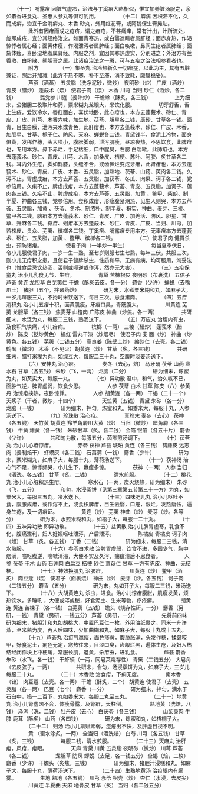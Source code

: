<!-- { "loadSidebar": true } -->
　　（十一）哺露疳 因脏气虚冷，治法与丁奚疳大略相似，惟宜加养脏汤服之，余如麝香进食丸、圣惠人参丸等俱可酌用。
　　
　　（十二）癖病 因积滞不化，久而成癖，治宜千金消癖丸、木香 砂丸，外用红花膏，或阿魏保生膏摊贴。
　　
　　此外有因疳而成之疮疥，谓之疳疮，不甚痛痒，常有汁出，汁所流处，旋即成疮，宜分其经络治之。如面青寒热，或白翳遮睛者属肝经；面赤身热，作渴惊悸者属心经；面黄体瘦，作渴泄泻者属脾经；面白咳嗽，鼻间生疮者属肺经；面黧体瘦，喜卧湿地者属肾经。内服之剂，宜因其寒热虚实，分别进之；外治方有兰香散、白粉散、熊胆膏之属。此诸疳治法之一斑，可与五疳之治法相参看者也。
　　
　　附方
　　
　　（一）集圣丸 治冷热新久一切疳症，以此为主，其有五脏兼证，照后开加减（此方不热不寒，补不至滞，消不致耗，颇属稳妥）。
　　
　　芦荟（酒蒸） 五灵脂（洗净泥砂，微炒） 夜明砂（炒） 广皮（酒炒） 青皮（醋炒） 蓬莪术（煨） 使君子肉（煨） 木香 川芎 当归 砂仁（酒炒。各二钱）
　　
　　潞党参 川连（姜汁炒） 干蟾蜍（酥炙。各三钱）
　　
　　上为细末，公猪胆二枚取汁和药，粟米糊丸龙眼大，米饮化服。
　　
　　切牙舒舌，舌上生疮，爱饮冷水，唇红面白，喜伏地卧，此心疳也，本方去蓬莪术、砂仁、青皮、广皮、川芎、木香六味，加生地、茯苓、胆星各二钱，辰砂、甘草各一钱。面青，目生白膜，泄泻夹水或青色，此肝疳也，本方去蓬莪术、砂仁、广皮、木香，加胆星、甘草、栀子仁、防风、天麻、蝉蜕各二钱。青黛钱半，食泥土冷物，面身俱黄，发稀作穗，头大项小，腹胀脚弱，泄泻肌瘦，昼凉夜热，不思饮食，此脾疳也，专用本方。鼻下赤烂，手足枯细，口中腥臭，右腮 白喘嗽，此肺疳也，本方去蓬莪术、砂仁、青皮、川芎、木香，加桑皮、桔梗、苏叶、阿胶、炙甘草各二钱。耳内外生疮，脚如鹤膝，头缝不合，或齿鼻烂变成牙疳，此肾疳也，本方去蓬莪术、砂仁、青皮、广皮、木香、五灵脂，加熟地、茯苓、山药、萸肉各二钱。久泻不止，胃虚成疳，本方去芦荟、五灵脂，加茯苓、冬瓜、肉果、诃子各二钱，党参倍用。久痢不止，脾虚成疳，本方去蓬莪术、芦荟、青皮、五灵脂，加诃子、莲肉各三钱。久疟不止，脾虚成疳，本方去芦荟、五灵脂，加黄 、鳖甲、柴胡、制半夏、神曲各三钱，党参倍用。食积成疳，形瘦腹紧潮热，见生人则哭，本方去芦荟、五灵脂，加黄 、茯苓、冬术、制浓朴、制半夏、枳实、神曲、麦芽、三棱、鳖甲各二钱。脑疳本方去蓬莪术、砂仁、青皮、广皮，加羌活、防风、胆星、甘草、升麻各二钱。脊疳、蛔疳本方去蓬莪术、砂仁、青皮、广皮、当归、川芎，加苦楝皮、贯众、芜荑、槟榔各二钱。丁奚疳、哺露疳专用本方。无辜疳本方去蓬莪术、砂仁、五灵脂，加黄 、鳖甲、槟榔各二钱。
　　
　　（二）使君子肉 健胃杀虫，预防诸疳。
　　
　　使君子肉（一半炒一半生）
　　
　　每当夏季伏日，令小儿服使君子肉，一岁一生一熟，至七岁则服七生七熟，每年三伏，共服三次，则小儿无疳积之患。且使君子健脾杀虫，性质和平，无病有病，均可服用，洵妥法也（惟食后忌饮热汤，否则或呃逆或作泻，然亦无大害）。
　　
　　（三）五疳保童丸 治小儿乳食无节，生疳。
　　
　　青黛 苦楝根皮 夜明砂（布裹洗） 五倍子 芦荟 黄连 龙胆草 白芜荑仁 干蟾（酥炙去皮。各一分） 麝香（少许） 蝉蜕（去嘴爪土） 猪胆（五个，拌诸药焙）
　　
　　研为末，水煮粟米糊和丸，如麻子大，一岁儿每服三丸，不拘时米饮送下，每日三次。忌食猪肉。
　　
　　（四）五疳消积丸 治小儿五疳十积，面黄肌瘦，牙疳口臭，青筋腹大。
　　
　　川黄连 芜荑 龙胆草（各三钱） 焦麦芽 山楂肉 广陈皮 神曲（炒焦。各一两）
　　
　　共研细末，水泛为丸，每服二三钱，熟汤送下。
　　
　　（五）万应丸 治腹内有虫，及食积气块痛，小儿疳病。
　　
　　槟榔（一两） 三棱（醋炒） 蓬莪术（醋炒） 陈皮（麸炒黄色） 橘红 雷丸干漆（炒烟尽） 使君子肉 麦 面（炒） 神曲（炒黄色。各五钱） 芜荑（二钱五分） 高良姜（陈壁土炒） 缩砂仁（去壳。各二钱） 鹤虱（微炒） 木香（不见火）胡黄连（炒） 甘草（炙。各三钱）
　　
　　共研细末，醋打米糊为丸，如绿豆大，每服二三十丸，空腹时淡姜汤送下。
　　
　　（六）安神丸 治心疳。
　　
　　麦冬（去心，焙） 马牙硝 茯苓 山药 寒水石 甘草（各五钱） 朱砂（飞，一两） 龙脑（二分）
　　
　　研为细末，炼蜜为丸，如芡实大，每服一丸。
　　
　　（七）异功散 温中，和气，治久咳不已，面肿气逆，脾胃虚弱，饮食少思。
　　
　　人参 茯苓 白术 甘草 陈皮（八）参黄丹 治惊疳挟热，夜卧惊悸。
　　
　　人参 胡黄连（各一两） 干蝎（二十一个） 天浆子（干者，微炒，十四个）
　　
　　天竺黄（五钱） 青黛 朱砂（各一分） 龙脑（一钱）
　　
　　研为细末，拌匀，炼蜜和丸，如黍米大，每服十丸，人参汤送下。
　　
　　（九）珍珠散 治心疳。
　　
　　真珍末 麦冬（去心） 茯神（各五钱） 天竹黄 胡黄连 羚羊角屑川大黄（炒） 当归（微炒） 犀角屑（各三钱） 牛黄 雄黄（各一钱） 朱砂甘草（炙。各二钱） 金箔 银箔（各五十片） 麝香（少许）
　　
　　共和匀为散，每服五分，茵陈煎汤调下。
　　
　　（十）茯苓丸 治小儿心疳惊疳。
　　
　　赤苓 茯神 芦荟 琥珀 黄连（各三钱） 钩藤皮 远志肉（姜制焙干） 虾蟆灰（各二钱） 石菖蒲（一钱） 麝香（少许）
　　
　　研为末，粟米糊丸，如麻子大，每服十丸，薄荷汤送下。
　　
　　（十一）茯神汤 治心气不足，惊悸频哭，小儿生下，羸瘦多惊。
　　
　　茯神（一两） 人参 当归（酒洗。各五钱） 甘草（炙，二钱）
　　
　　清水煎服。
　　
　　（十二）桃花丸 治小儿心脏积热生疳。
　　
　　寒水石（一两，炭火烧热，研为细末） 朱砂（飞，五分）
　　
　　和匀，水浸蒸饼（见第三章第五节第三十一方）为丸，如粟米大，每服三五丸，冷水送下。
　　
　　（十三）四味肥儿丸 治小儿呕吐不食，腹胀成疳，或作泻不止，或食积脾疳，目生云翳，口疮，龈烂，发热瘦怯，遍身生疮，及一切疳证。
　　
　　黄连（炒） 芜荑 神曲（炒） 麦芽（炒。各等分）
　　
　　研为末，水煎米糊和丸，如梧子大，每服一二十丸。
　　
　　（十四）五味异功散 即异功散。
　　
　　（十五）益黄散 治小儿脾胃虚寒，乳食不化，腹痛泄利，妇人妊娠呕吐泄泻，产后泄泻。
　　
　　陈橘皮 青橘皮 诃子肉（煨） 甘草（炙。各五钱） 丁香（二钱）
　　
　　研为细末，每服二三钱，清水煎服。
　　
　　（十六）参苓白术散 治脾胃虚弱，饮食不进，多困少气，胸中痞满，噫呕腹逆，喘嗽消渴，大便不实及久泻，痈疽溃后不思食者。
　　
　　人参 茯苓 于术 山药 石莲肉 白扁豆 桔梗 砂仁 薏苡仁 甘草 一方有陈皮、神曲，无桔梗。
　　
　　（十七）神效换肌丸 治脾疳。
　　
　　川黄连（炒） 鳖甲（酒炙） 肉豆蔻（煨） 使君子（面裹煨） 神曲（炒） 麦芽（炒。各五钱） 诃子肉（二钱五分） 麝香（五分）
　　
　　研为末，丸如芥子大，每服二三钱，米汤送下。
　　
　　（十八）大胡黄连丸 杀虫，进食。治小儿惊疳腹胀，肌瘦发黄，烦热饮水，多睡吼 ，大便或泻或秘，好食泥土、生米等物，疗疮癣。
　　
　　胡黄连 黄连 苦楝子（各一钱） 白芜荑（五钱） 蟾头（烧存性研，一分） 麝香（另研，一钱） 青黛（另研，一钱五分） 芦荟（另研，一分）
　　
　　先将前四味研为细末，猪胆汁和丸如胡桃大，中置巴豆仁一枚，外用油纸裹之，同米一升许蒸，至米熟为度，再入后四味，少加曲糊和丸，如麻子大，每服十丸或十五丸。
　　
　　（十九）芦荟丸 治疳气羸瘦，面色痿黄，腹胁胀满，头发作穗，揉鼻咬甲，好食泥土，痢色无定，寒热往来，目涩口臭，齿龈烂黑，遍体生疮，及妇人热结经闭作块上冲梗痛，常服长肌，退黄，杀疳虫，进乳食。
　　
　　芦荟 麝香 朱砂（水飞。各一钱） 干虾蟆（一两，同皂荚烧存性） 青黛（二钱五分） 大皂角（去皮弦子，一两）
　　
　　共研末，令匀，汤浸蒸饼为丸，如麻子大，三岁儿每服二十丸。
　　
　　（二十）木香散 治食疳，下痢无度。
　　
　　南木香（锉） 肉豆蔻（去壳。各一两） 干蟾（酥炙，二个） 胡黄连 使君子（去壳） 五灵脂（各一两） 巴豆（七个） 麝香（一分）
　　
　　研为细末，拌匀，滴水于石臼中，捣一二百下，丸如黍米大，每服二丸至三丸。
　　
　　（二十一）地黄丸 治小儿肾虚囟不合，体瘦骨露，及肾疳，天柱倒。
　　
　　熟地黄（洗焙，八钱） 泽泻（洗，二钱） 牡丹皮（去心） 白茯苓（各三钱）
　　
　　山茱萸肉 牛膝 鹿茸（酥炙） 山药（各四钱）
　　
　　研为末，炼蜜和丸，如梧桐子大。
　　
　　（二十二） 归汤 治小儿禀赋素弱，痘疮出不快，及肝虚目视不明。
　　
　　黄 （蜜水涂炙，一两） 全当归（酒洗焙） 白芍 川芎（各五钱） 甘草（炙，三钱）
　　
　　每服二钱，清水煎服。
　　
　　（二十三）天麻丸 治肝疳，风疳，疳眼。
　　
　　天麻 青黛 川黄 五灵脂 夜明砂（微炒） 川芎 芦荟（各二钱）
　　
　　龙胆草 防风 蝉蜕（去足，各一钱五分） 全蝎（焙，二枚） 麝香（少许） 干蟾头（炙焦，三钱）
　　
　　研为细末，猪胆汁浸糕和丸，如麻子大，每服十丸，薄荷汤送下。
　　
　　（二十四）生熟地黄汤 治疳眼内有朦雾。
　　
　　生地 熟地（各五钱） 川芎 赤苓 枳壳（炒） 杏仁（水浸，去皮尖）
　　
　　川黄连 半夏曲 天麻 地骨皮 甘草（炙） 当归（各二钱五分）
　　
